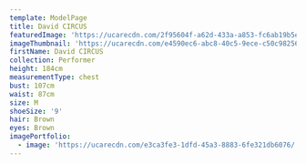 ```yaml
---
template: ModelPage
title: David CIRCUS
featuredImage: 'https://ucarecdn.com/2f95604f-a62d-433a-a853-fc6ab19b5e8d/'
imageThumbnail: 'https://ucarecdn.com/e4590ec6-abc8-40c5-9ece-c50c98256dce/'
firstName: David CIRCUS
collection: Performer
height: 184cm
measurementType: chest
bust: 107cm
waist: 87cm
size: M
shoeSize: '9'
hair: Brown
eyes: Brown
imagePortfolio:
  - image: 'https://ucarecdn.com/e3ca3fe3-1dfd-45a3-8883-6fe321db6076/'
---
```


